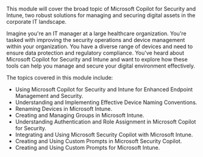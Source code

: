 
This module will cover the broad topic of Microsoft Copilot for Security and Intune, two robust solutions for managing and securing digital assets in the corporate IT landscape.

Imagine you're an IT manager at a large healthcare organization. You're tasked with improving the security operations and device management within your organization. You have a diverse range of devices and need to ensure data protection and regulatory compliance. You've heard about Microsoft Copilot for Security and Intune and want to explore how these tools can help you manage and secure your digital environment effectively.

The topics covered in this module include:
- Using Microsoft Copilot for Security and Intune for Enhanced Endpoint Management and Security.
- Understanding and Implementing Effective Device Naming Conventions.
- Renaming Devices in Microsoft Intune.
- Creating and Managing Groups in Microsoft Intune.
- Understanding Authentication and Role Assignment in Microsoft Copilot for Security.
- Integrating and Using Microsoft Security Copilot with Microsoft Intune.
- Creating and Using Custom Prompts in Microsoft Security Copilot.
- Creating and Using Custom Prompts for Microsoft Intune.